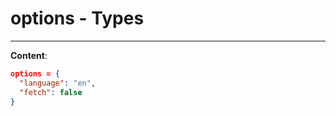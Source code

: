 <!-- This file is generated by a script. Do not edit directly -->
# options - Types


---
**Content**:
```json
options = {
  "language": "en",
  "fetch": false
}
````

